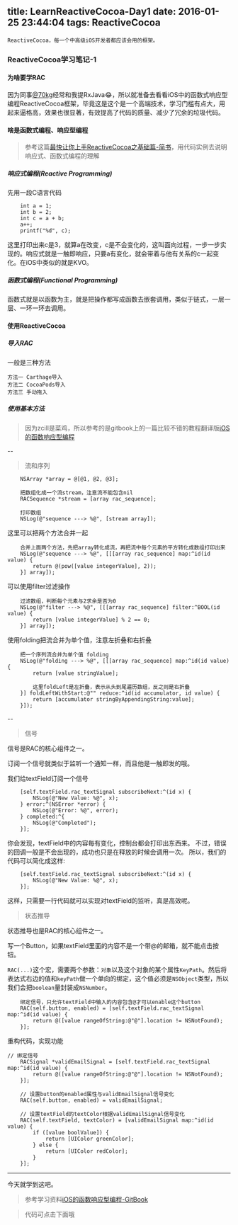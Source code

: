 title: LearnReactiveCocoa-Day1
date: 2016-01-25 23:44:04
tags: ReactiveCocoa
---
<div class="github-widget" data-repo="ReactiveCocoa/ReactiveCocoa"></div>

	ReactiveCocoa，每一个中高级iOS开发者都应该会用的框架。

### ReactiveCocoa学习笔记-1
#### 为啥要学RAC
因为同事[@70kg](http://70kg.info)经常和我提RxJava😂，所以就准备去看看iOS中的函数式响应型编程ReactiveCocoa框架，毕竟这是这个是一个高端技术，学习门槛有点大，用起来逼格高，效果也很显著，有效提高了代码的质量、减少了冗余的垃圾代码。

#### 啥是函数式编程、响应型编程
> 参考这篇[最快让你上手ReactiveCocoa之基础篇-简书](http://www.jianshu.com/p/87ef6720a096)，用代码实例去说明响应式、函数式编程的理解

##### 响应式编程(Reactive Programming)

先用一段C语言代码

```
	int a = 1;
	int b = 2;
	int c = a + b;
	a++;
	printf("%d", c);
```
这里打印出来c是3，就算a在改变，c是不会变化的，这叫面向过程，一步一步实现的。响应式就是一触即响应，只要a有变化，就会带着与他有关系的c一起变化。在iOS中类似的就是KVO。

##### 函数式编程(Functional Programming)
函数式就是以函数为主，就是把操作都写成函数去嵌套调用，类似于链式，一层一层、一环一环去调用。

#### 使用ReactiveCocoa

##### 导入RAC
一般是三种方法

	方法一 Carthage导入
	方法二 CocoaPods导入
	方法三 手动拖入
	
##### 使用基本方法
> 因为zcill是菜鸡，所以参考的是gitbook上的一篇比较不错的教程翻译版[iOS的函数响应型编程](https://kevinhm.gitbooks.io/functionalreactiveprogrammingonios)

--
> 流和序列

```
	NSArray *array = @[@1, @2, @3];
    
	把数组化成一个流stream，注意流不能包含nil
	RACSequence *stream = [array rac_sequence];
	
	打印数组
	NSLog(@"sequence ---> %@", [stream array]);
```
这里可以把两个方法合并一起

```
	合并上面两个方法，先把array转化成流，再把流中每个元素的平方转化成数组打印出来
	NSLog(@"sequence ---> %@", [[[array rac_sequence] map:^id(id value) {
		return @(pow([value integerValue], 2));
	}] array]);
```
可以使用filter过滤操作

```
	过滤数组，判断每个元素与2求余是否为0
	NSLog(@"filter ---> %@", [[[array rac_sequence] filter:^BOOL(id value) {
		return [value integerValue] % 2 == 0;
	}] array]);
```
使用folding把流合并为单个值，注意左折叠和右折叠

```
	把一个序列流合并为单个值 folding
	NSLog(@"folding ---> %@", [[[array rac_sequence] map:^id(id value) {
		return [value stringValue];
        
		这里foldLeft是左折叠，表示从头到尾遍历数组，反之则是右折叠
	}] foldLeftWithStart:@"" reduce:^id(id accumulator, id value) {
		return [accumulator stringByAppendingString:value];
	}]);
```
--
> 信号

信号是RAC的核心组件之一。

订阅一个信号就类似于监听一个通知一样，而且他是一触即发的哦。

我们给textField订阅一个信号

```
    [self.textField.rac_textSignal subscribeNext:^(id x) {
        NSLog(@"New Value: %@", x);
    } error:^(NSError *error) {
        NSLog(@"Error: %@", error);
    } completed:^{
        NSLog(@"Completed");
    }];
```
你会发现，textField中的内容每有变化，控制台都会打印出东西来。
不过，错误的回调一般是不会出现的，成功也只是在释放的时候会调用一次。
所以，我们的代码可以简化成这样:

```
    [self.textField.rac_textSignal subscribeNext:^(id x) {
        NSLog(@"New Value: %@", x);
    }];
```
这样，只需要一行代码就可以实现对textField的监听，真是高效呢。

> 状态推导

状态推导也是RAC的核心组件之一。

写一个Button，如果textField里面的内容不是一个带@的邮箱，就不能点击按钮。

`RAC(...)`这个宏，需要两个参数：`对象`以及这个对象的某个属性`KeyPath`。然后将表达式右边的值和`keyPath`做一个单向的绑定，这个值必须是`NSObject`类型，所以我们会把`boolean`量封装成`NSNumber`。

```
	绑定信号，只允许textField中输入的内容包含@才可以enable这个button
	RAC(self.button, enabled) = [self.textField.rac_textSignal map:^id(id value) {
		return @([value rangeOfString:@"@"].location != NSNotFound);
	}];
```

重构代码，实现功能

```
// 绑定信号
    RACSignal *validEmailSignal = [self.textField.rac_textSignal map:^id(id value) {
        return @([value rangeOfString:@"@"].location != NSNotFound);
    }];
    
    // 设置button的enabled属性与validEmailSignal信号变化
    RAC(self.button, enabled) = validEmailSignal;
    
    // 设置textField的textColor根据validEmailSignal信号变化
    RAC(self.textField, textColor) = [validEmailSignal map:^id(id value) {
        if ([value boolValue]) {
            return [UIColor greenColor];
        } else {
            return [UIColor redColor];
        }
    }];
```
---
今天就学到这吧。

> 参考学习资料[iOS的函数响应型编程-GitBook](https://kevinhm.gitbooks.io/functionalreactiveprogrammingonios/)

> 代码可点击下面哦

<div class="github-widget" data-repo="zcill/LearnReactiveCocoa-Code"></div>